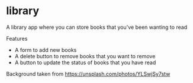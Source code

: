 # library
A library app where you can store books that you've been wanting to read

Features
- A form to add new books
- A delete button to remove books that you want to remove
- A button to update the status of books that you have read

Background taken from
https://unsplash.com/photos/YLSwjSy7stw